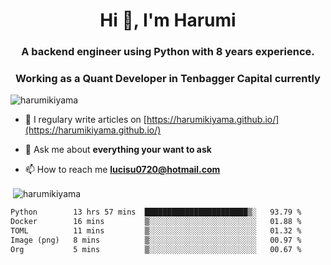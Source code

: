 <h1 align="center">Hi 👋, I'm Harumi</h1>
<h3 align="center">A backend engineer using <b>Python</b> with 8 years experience.</h3>
<h3 align="center">Working as a Quant Developer in <b>Tenbagger Capital</b> currently</h3>

<p align="left"> <img src="https://komarev.com/ghpvc/?username=harumikiyama" alt="harumikiyama" /> </p>


- 📝 I regulary write articles on [https://harumikiyama.github.io/](https://harumikiyama.github.io/)

- 💬 Ask me about **everything your want to ask**

- 📫 How to reach me **lucisu0720@hotmail.com**

<p>&nbsp;<img align="center" src="https://github-readme-stats.vercel.app/api?username=harumikiyama&show_icons=true" alt="harumikiyama" /></p>


<!--START_SECTION:waka-->

```txt
Python        13 hrs 57 mins  ███████████████████████▒░   93.79 %
Docker        16 mins         ▒░░░░░░░░░░░░░░░░░░░░░░░░   01.88 %
TOML          11 mins         ▒░░░░░░░░░░░░░░░░░░░░░░░░   01.32 %
Image (png)   8 mins          ▒░░░░░░░░░░░░░░░░░░░░░░░░   00.97 %
Org           5 mins          ▒░░░░░░░░░░░░░░░░░░░░░░░░   00.67 %
```

<!--END_SECTION:waka-->

